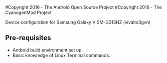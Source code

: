 #Copyright 2016 - The Android Open Source Project
#Copyright 2016 - The CyanogenMod Project

Device configuration for Samsung Galaxy V SM-G313HZ (vivalto3gvn)

## Pre-requisites
* Android build environment set up.
* Basic knowledge of Linux Terminal commands.

